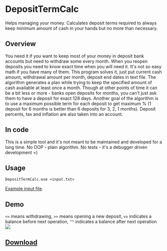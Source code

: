 # DepositTermCalc
Helps managing your money. Calculates deposit terms required to always keep minimum amount of cash in your hands but no more than necessary.

## Overview
You need it if you want to keep most of your money in deposit bank accounts but need to withdraw some every month.
When you reopen deposits you need to know exact time when you will need it.
It's not so easy math if you have many of them.
This program solves it, just put current cash amount, withdrawal amount per month, deposit end dates in text file.
The algorithm generates a plan while trying to keep the specified amount of cash available at least once a month.
Though at other points of time it can be a bit less or more - banks open deposits for months, you can't just ask them to have a deposit for exact 128 days.
Another goal of the algorithm is to use a maximum possible term for each deposit to get maximum % (1 deposit for 6 months is better than 6 deposits for 3, 2, 1 months).
Deposit percents, tax and inflation are also taken into an account.

## In code
This is a simple tool and it's not meant to be maintained and developed for a long time. No OOP - plain algorithm. No tests - it's a debugger driven development =) 

## Usage
`DepositTermCalc.exe <input.txt>`

<a href="https://github.com/AqlaSolutions/DepositTermCalc/blob/master/input.txt">Example input file</a>.

## Demo
`<<` means withdrawing,
`>>` means opening a new deposit,
`vv` indicates a balance before next operation,
`^^` indicates a balance after next operation
<img src="https://i.imgur.com/OOlN1Y9.png" />

## <a href="https://github.com/AqlaSolutions/DepositTermCalc/releases">Download</a>
